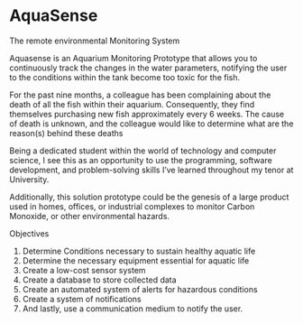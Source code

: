 # AquaSense
The remote environmental Monitoring System

Aquasense is an Aquarium Monitoring Prototype that allows you to continuously track the changes in the water parameters,
notifying the user to the conditions within the tank become too toxic for the fish.

For the past nine months, a colleague has been complaining about the death of all the fish within their aquarium. Consequently,
they find themselves purchasing new fish approximately every 6 weeks. The cause of death is unknown, and the colleague would like 
to determine what are the reason(s) behind these deaths 

Being a dedicated student within the world of technology and computer science, I see this as an opportunity to use the programming, 
software development, and problem-solving skills I’ve learned throughout my tenor at University. 

Additionally, this solution prototype could be the genesis of a large product used in homes, offices, or industrial complexes to 
monitor Carbon Monoxide, or other environmental hazards. 

Objectives

1.  Determine Conditions necessary to sustain healthy aquatic life
2.  Determine the necessary equipment essential for aquatic life
3.  Create a low-cost sensor system
4.  Create a database to store collected data 
5.  Create an automated system of alerts for hazardous conditions 
6.  Create a system of notifications 
7.  And lastly, use a communication medium to notify the user. 
